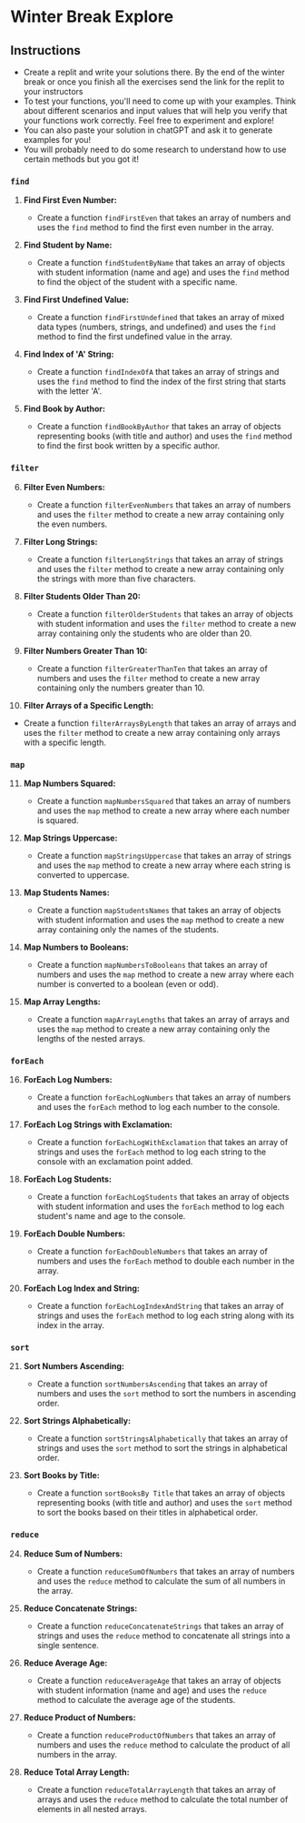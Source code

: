 # Winter Break Explore

## Instructions

* Create a replit and write your solutions there. By the end of the winter break or once you finish all the exercises send the link for the replit to your instructors
* To test your functions, you'll need to come up with your examples. Think about different scenarios and input values that will help you verify that your functions work correctly. Feel free to experiment and explore!
* You can also paste your solution in chatGPT and ask it to generate examples for you!
* You will probably need to do some research to understand how to use certain methods but you got it!

### `find`

1. **Find First Even Number:**
   - Create a function `findFirstEven` that takes an array of numbers and uses the `find` method to find the first even number in the array.

2. **Find Student by Name:**
   - Create a function `findStudentByName` that takes an array of objects with student information (name and age) and uses the `find` method to find the object of the student with a specific name.

3. **Find First Undefined Value:**
   - Create a function `findFirstUndefined` that takes an array of mixed data types (numbers, strings, and undefined) and uses the `find` method to find the first undefined value in the array.

4. **Find Index of 'A' String:**
   - Create a function `findIndexOfA` that takes an array of strings and uses the `find` method to find the index of the first string that starts with the letter 'A'.

5. **Find Book by Author:**
   - Create a function `findBookByAuthor` that takes an array of objects representing books (with title and author) and uses the `find` method to find the first book written by a specific author.

### `filter`

6. **Filter Even Numbers:**
   - Create a function `filterEvenNumbers` that takes an array of numbers and uses the `filter` method to create a new array containing only the even numbers.

7. **Filter Long Strings:**
   - Create a function `filterLongStrings` that takes an array of strings and uses the `filter` method to create a new array containing only the strings with more than five characters.

8. **Filter Students Older Than 20:**
   - Create a function `filterOlderStudents` that takes an array of objects with student information and uses the `filter` method to create a new array containing only the students who are older than 20.

9. **Filter Numbers Greater Than 10:**
   - Create a function `filterGreaterThanTen` that takes an array of numbers and uses the `filter` method to create a new array containing only the numbers greater than 10.

10. **Filter Arrays of a Specific Length:**
   - Create a function `filterArraysByLength` that takes an array of arrays and uses the `filter` method to create a new array containing only arrays with a specific length.

### `map`

11. **Map Numbers Squared:**
    - Create a function `mapNumbersSquared` that takes an array of numbers and uses the `map` method to create a new array where each number is squared.

12. **Map Strings Uppercase:**
    - Create a function `mapStringsUppercase` that takes an array of strings and uses the `map` method to create a new array where each string is converted to uppercase.

13. **Map Students Names:**
    - Create a function `mapStudentsNames` that takes an array of objects with student information and uses the `map` method to create a new array containing only the names of the students.

14. **Map Numbers to Booleans:**
    - Create a function `mapNumbersToBooleans` that takes an array of numbers and uses the `map` method to create a new array where each number is converted to a boolean (even or odd).

15. **Map Array Lengths:**
    - Create a function `mapArrayLengths` that takes an array of arrays and uses the `map` method to create a new array containing only the lengths of the nested arrays.

### `forEach`

16. **ForEach Log Numbers:**
    - Create a function `forEachLogNumbers` that takes an array of numbers and uses the `forEach` method to log each number to the console.

17. **ForEach Log Strings with Exclamation:**
    - Create a function `forEachLogWithExclamation` that takes an array of strings and uses the `forEach` method to log each string to the console with an exclamation point added.

18. **ForEach Log Students:**
    - Create a function `forEachLogStudents` that takes an array of objects with student information and uses the `forEach` method to log each student's name and age to the console.

19. **ForEach Double Numbers:**
    - Create a function `forEachDoubleNumbers` that takes an array of numbers and uses the `forEach` method to double each number in the array.

20. **ForEach Log Index and String:**
    - Create a function `forEachLogIndexAndString` that takes an array of strings and uses the `forEach` method to log each string along with its index in the array.

### `sort`

21. **Sort Numbers Ascending:**
    - Create a function `sortNumbersAscending` that takes an array of numbers and uses the `sort` method to sort the numbers in ascending order.

22. **Sort Strings Alphabetically:**
    - Create a function `sortStringsAlphabetically` that takes an array of strings and uses the `sort` method to sort the strings in alphabetical order.

23. **Sort Books by Title:**
    - Create a function `sortBooksBy Title` that takes an array of objects representing books (with title and author) and uses the `sort` method to sort the books based on their titles in alphabetical order.

### `reduce`

24. **Reduce Sum of Numbers:**
    - Create a function `reduceSumOfNumbers` that takes an array of numbers and uses the `reduce` method to calculate the sum of all numbers in the array.

25. **Reduce Concatenate Strings:**
    - Create a function `reduceConcatenateStrings` that takes an array of strings and uses the `reduce` method to concatenate all strings into a single sentence.

26. **Reduce Average Age:**
    - Create a function `reduceAverageAge` that takes an array of objects with student information (name and age) and uses the `reduce` method to calculate the average age of the students.

27. **Reduce Product of Numbers:**
    - Create a function `reduceProductOfNumbers` that takes an array of numbers and uses the `reduce` method to calculate the product of all numbers in the array.

28. **Reduce Total Array Length:**
    - Create a function `reduceTotalArrayLength` that takes an array of arrays and uses the `reduce` method to calculate the total number of elements in all nested arrays.


